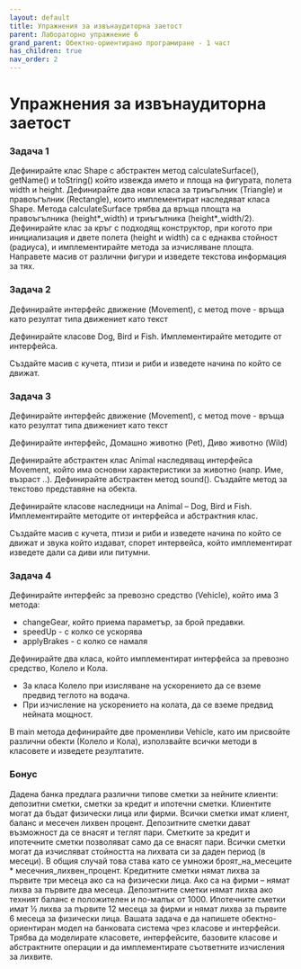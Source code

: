 ```yaml
---
layout: default
title: Упражнения за извънаудиторна заетост
parent: Лабораторно упражнение 6
grand_parent: Обектно-ориентирано програмиране - 1 част
has_children: true
nav_order: 2
---
```

# Упражнения за извънаудиторна заетост

### Задача 1

Дефинирайте клас Shape с абстрактен метод calculateSurface(), getName() и toString() който извежда името и площа на фигурата, полета width и height. Дефинирайте два нови класа за триъгълник (Triangle) и правоъгълник (Rectangle), които имплементират наследяват класа Shape. Метода calculateSurface трябва да връща площта на правоъгълника (height\*_width) и триъгълника (height\*_width/2). Дефинирайте клас за кръг с подхо­дящ конструктор, при когото при инициализация и двете полета (height и width) са с еднаква стойност (радиуса), и имплементирайте метода за изчисляване площта. Направете масив от различни фигури и изведете текстова информация за тях.

### Задача 2

Дефинирайте интерфейс движение (Movement), с метод move - връща като резултат типа движениет като текст

Дефинирайте класове Dog, Bird и Fish. Имплементирайте методите от интерфейса.

Създайте масив с кучета, птизи и риби и изведете начина по който се движат.

### Задача 3

Дефинирайте интерфейс движение (Movement), с метод move - връща като резултат типа движениет като текст

Дефинирайте интерфейс, Домашно животно (Pet), Диво животно (Wild)

Дефинирайте абстрактен клас Animal наследяващ интерфейса Movement, който има основни характеристики за животно (напр. Име, възраст ..). Дефинирайте абстрактен метод sound(). Създайте метод за текстово представяне на обекта.

Дефинирайте класове наследници на Animal – Dog, Bird и Fish. Имплементирайте методите от интерфейса и абстрактния клас.

Създайте масив с кучета, птизи и риби и изведете начина по който се движат и звука който издават, спорет интервейса, който имплементират изведете дали са диви или питумни.

### Задача 4

Дефинирайте интерфейс за превозно средство (Vehicle), който има 3 метода:

* changeGear, който приема параметър, за брой предавки.
* speedUp - с колко се ускорява
* applyBrakes - с колко се намаля

Дефинирайте два класа, който имплементират интерфейса за превозно средство, Колело и Кола.&#x20;

* За класа Колело при изисляване на ускорението да се вземе предвид теглото на водача.
* При изчисление на ускорението на колата, да се вземе предвид нейната мощност.&#x20;

В main метода дефинирайте две променливи Vehicle, като им присвойте различни обекти (Колело и Кола),  използвайте всички методи в класовете и изведете резултатите.

### Бонус

Дадена банка предлага различни типове сметки за нейните клиенти: депозитни сметки, сметки за кредит и ипотечни сметки. Клиентите могат да бъдат физически лица или фирми. Всички сметки имат клиент, баланс и месечен лихвен процент. Депозитните сметки дават възможност да се внасят и теглят пари. Сметките за кредит и ипотечните сметки позволяват само да се внасят пари. Всички сметки могат да изчисляват стойността на лихвата си за даден период (в месеци). В общия случай това става като се умножи броят\_на\_месеците \* месечния\_лихвен\_процент. Кредитните сметки нямат лихва за първите три месеца ако са на физически лица. Ако са на фирми – нямат лихва за първите два месеца. Депозитните сметки нямат лихва ако техният баланс е положителен и по-малък от 1000. Ипотечните сметки имат ½ лихва за първите 12 месеца за фирми и нямат лихва за първите 6 месеца за физически лица. Вашата задача е да напишете обектно-ориентиран модел на банковата система чрез класове и интерфейси. Трябва да моделирате класовете, интерфейсите, базовите класове и абстрактните операции и да имплементирате съответните изчисления за лихвите.
